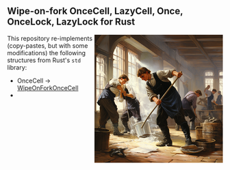 ## Wipe-on-fork OnceCell, LazyCell, Once, OnceLock, LazyLock for Rust

<img src="title.png" align="right" alt="a group of people cleaning the room" width="300"/>

This repository re-implements (copy-pastes, but with some modifications) the following structures from Rust's `std` library:
- OnceCell &rarr; [WipeOnForkOnceCell]()
- 